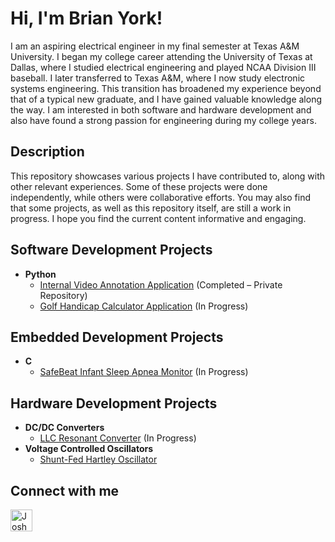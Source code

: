 <h1>Hi, I'm Brian York!</h1>
  I am an aspiring electrical engineer in my final semester at Texas A&M University. I began my college career attending the University of Texas at Dallas, where I studied electrical engineering and played NCAA Division III baseball. I later transferred to Texas A&M, where I now study electronic systems engineering. This transition has broadened my experience beyond that of a typical new graduate, and I have gained valuable knowledge along the way. I am interested in both software and hardware development and also have found a strong passion for engineering during my college years.
  
<h2> Description </h2>  
  This repository showcases various projects I have contributed to, along with other relevant experiences. Some of these projects were done independently, while others were collaborative efforts. You may also find that some projects, as well as this repository itself, are still a work in progress. I hope you find the current content informative and engaging.

<h2> Software Development Projects </h2>

- <b> Python </b>
  - [Internal Video Annotation Application](https:github.com/byork6/GT-Video-Processor-Demo) (Completed – Private Repository)
  - [Golf Handicap Calculator Application](https://github.com/byork6/Handicap-Calculator-Demo) (In Progress)
 
<h2> Embedded Development Projects </h2>

- <b> C </b>
  - [SafeBeat Infant Sleep Apnea Monitor](https://github.com/byork6/SafeBeat-Infant-Monitor-Demo) (In Progress)

<h2> Hardware Development Projects </h2>

- <b> DC/DC Converters </b>
  - [LLC Resonant Converter](https://github.com/byork6/LLC-Resonant-Converter-Demo) (In Progress)
- <b> Voltage Controlled Oscillators </b>
  - [Shunt-Fed Hartley Oscillator](https://github.com/byork6/Shunt-Fed-Hartley-Oscillator-Demo)
 

<h2> Connect with me</h2>

[<img align="left" alt="JoshMadakor | LinkedIn" width="35px" src="https://cdn-icons-png.flaticon.com/512/174/174857.png" />][linkedin]

[linkedin]: https://www.linkedin.com/in/brian-york-6a86aa263/
